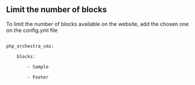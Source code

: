 ## Limit the number of blocks

To limit the number of blocks available on the website, add the chosen one on the config.yml file

```

php_orchestra_cms:

    blocks:

        - Sample

        - Footer
```
